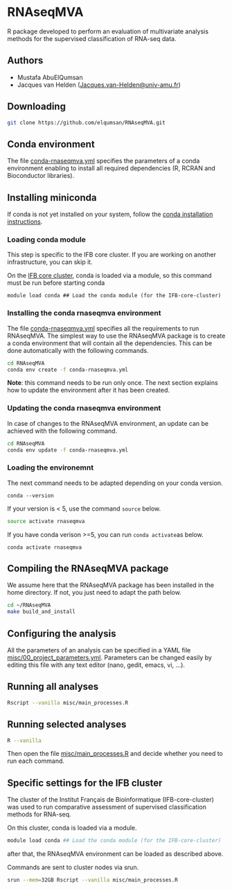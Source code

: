 # RNAseqMVA

R package developed to perform an evaluation of multivariate analysis
methods for the supervised classification of RNA-seq data.

## Authors

- Mustafa AbuElQumsan 
- Jacques van Helden ([Jacques.van-Helden@univ-amu.fr](mailto:Jacques.van-Helden@univ-amu.fr))

## Downloading

```bash
git clone https://github.com/elqumsan/RNAseqMVA.git
```

## Conda environment

The file [conda-rnaseqmva.yml](conda-rnaseqmva.yml) specifies the parameters of a conda environment enabling to install all required dependencies (R, RCRAN and Bioconductor libraries).

## Installing miniconda

If conda is not yet installed on your system, follow the [conda installation instructions](https://docs.conda.io/projects/conda/en/latest/user-guide/install/). 


### Loading conda module 

This step is specific to the IFB core cluster. If you are working on another infrastructure, you can skip it. 

On the [IFB core cluster](https://www.france-bioinformatique.fr/cluster), conda is loaded via a module, so this command must be run before starting conda

```
module load conda ## Load the conda module (for the IFB-core-cluster)
```

### Installing the conda rnaseqmva environment

The file [conda-rnaseqmva.yml](conda-rnaseqmva.yml) specifies all the requirements to run RNAseqMVA. The simplest way to use the RNAseqMVA package is to create a conda environment that will contain all the dependencies. This can be done automatically with the following commands. 

```bash
cd RNAseqMVA
conda env create -f conda-rnaseqmva.yml
```

__Note__: this command needs to be run only once. The next section explains how to update the environment after it has been created. 

### Updating the conda rnaseqmva environment

In case of changes to the RNAseqMVA environment, an update can be
achieved with the following command. 

```bash
cd RNAseqMVA
conda env update -f conda-rnaseqmva.yml
```

### Loading the environemnt

The next command needs to be adapted depending on your conda version. 

```
conda --version
```

If your version is < 5, use the command `source` below.

```bash
source activate rnaseqmva
```

If you have conda verison >=5, you can run `conda activate`as below.

```
conda activate rnaseqmva
```


## Compiling the RNAseqMVA package

We assume here that the RNAseqMVA package has been installed in the
home directory. If not, you just need to adapt the path below.

```bash
cd ~/RNAseqMVA
make build_and_install
```

## Configuring the analysis

All the parameters of an analysis can be specified in a YAML file
[misc/00_project_parameters.yml](misc/00_project_parameters.yml). Parameters
can be changed easily by editing this file with any text editor (nano,
gedit, emacs, vi, ...).

## Running all analyses

```bash
Rscript --vanilla misc/main_processes.R
```


## Running selected analyses

```bash
R --vanilla
```

Then open the file [misc/main_processes.R](misc/main_processes.R) and
decide whether you need to run each command.

## Specific settings for the IFB cluster 

The cluster of the Institut Français de Bioinformatique (IFB-core-cluster) was used to run comparative assessment of supervised classification methods for RNA-seq.

On this cluster, conda is loaded via a module. 

```bash
module load conda ## Load the conda module (for the IFB-core-cluster)
```

after that, the RNAseqMVA environment can be loaded as described above. 

Commands are sent to cluster nodes via srun. 

```bash
srun --mem=32GB Rscript --vanilla misc/main_processes.R
```

